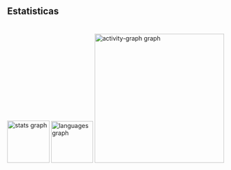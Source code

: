 <h2 align="left">Estatisticas</h2>

###

<br clear="both">

<div align="left">
  <img src="https://github-readme-stats.vercel.app/api?username=Patrick-Carlos&hide_title=false&hide_rank=false&show_icons=false&include_all_commits=true&count_private=true&disable_animations=false&theme=great-gatsby&locale=pt-br&hide_border=false&order=1" height="98" alt="stats graph"  />
  <img src="https://github-readme-stats.vercel.app/api/top-langs?username=Patrick-Carlos&locale=pt-br&hide_title=false&layout=compact&card_width=320&langs_count=12&theme=great-gatsby&hide_border=false&order=2" height="97" alt="languages graph"  />
  <img src="https://github-readme-activity-graph.vercel.app/graph?username=Patrick-Carlos&radius=16&theme=high-contrast&area=true&order=5" height="300" alt="activity-graph graph"  />
</div>

###

<!--
**Patrick-Carlos/Patrick-Carlos** is a ✨ _special_ ✨ repository because its `README.md` (this file) appears on your GitHub profile.

Here are some ideas to get you started:

- 🔭 I’m currently working on ...
- 🌱 I’m currently learning ...
- 👯 I’m looking to collaborate on ...
- 🤔 I’m looking for help with ...
- 💬 Ask me about ...
- 📫 How to reach me: ...
- 😄 Pronouns: ...
- ⚡ Fun fact: ...
-->
